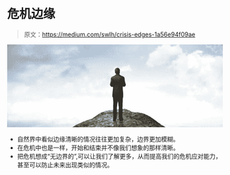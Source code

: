 # 危机边缘

> 原文：<https://medium.com/swlh/crisis-edges-1a56e94f09ae>

![](img/b585b8b6050ca948dbf950d89c80986f.png)

*   自然界中看似边缘清晰的情况往往更加复杂，边界更加模糊。
*   在危机中也是一样，开始和结束并不像我们想象的那样清晰。
*   把危机想成“无边界的”,可以让我们了解更多，从而提高我们的危机应对能力，甚至可以防止未来出现类似的情况。